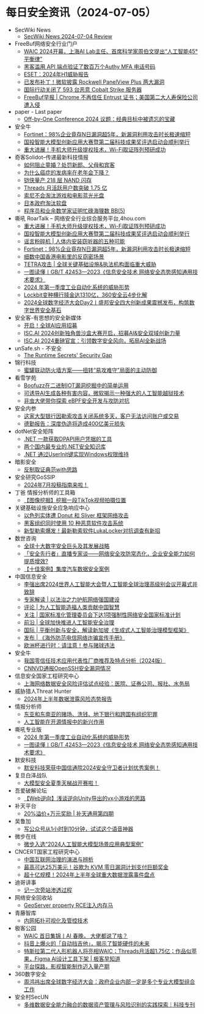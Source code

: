 # 每日安全资讯（2024-07-05）

- SecWiki News
  - [SecWiki News 2024-07-04 Review](http://www.sec-wiki.com/?2024-07-04)
- FreeBuf网络安全行业门户
  - [WAIC 2024开幕，上海AI Lab主任、首席科学家周伯文提出“人工智能45°平衡律”](https://www.freebuf.com/news/405218.html)
  - [黑客滥用 API 端点验证了数百万个Authy MFA 电话号码](https://www.freebuf.com/news/405195.html)
  - [ESET：2024年H1威胁报告](https://www.freebuf.com/articles/405187.html)
  - [已发布补丁！微软披露 Rockwell PanelView Plus 两大漏洞](https://www.freebuf.com/news/405173.html)
  - [国际行动关闭了 593 台恶意 Cobalt Strike 服务器](https://www.freebuf.com/news/405155.html)
  - [FreeBuf早报 | Chrome 不再信任 Entrust 证书；美国第二大人寿保险公司遭入侵](https://www.freebuf.com/news/405146.html)
- paper - Last paper
  - [Off-by-One Conference 2024 议题：经典目标中被遗忘的宝藏](https://paper.seebug.org/3190/)
- 安全牛
  - [Fortinet：98%企业竟存N日漏洞超5年，新漏洞利用攻击时长极速缩短](https://www.aqniu.com/vendor/105541.html)
  - [国投智能大模型创新应用大赛暨第二届科技成果奖评选启动会顺利举行](https://www.aqniu.com/vendor/105534.html)
  - [重大进展！手机大师升级提权技术，Wi-Fi取证阵列预研成功](https://www.aqniu.com/vendor/105528.html)
- 奇客Solidot–传递最新科技情报
  - [如何阻止童婚？处罚新郎、父母和宾客](https://www.solidot.org/story?sid=78608)
  - [为什么癌症的发病率在老年会下降？](https://www.solidot.org/story?sid=78607)
  - [铠侠量产 218 层 NAND 闪存](https://www.solidot.org/story?sid=78606)
  - [Threads 月活跃用户数突破 1.75 亿](https://www.solidot.org/story?sid=78605)
  - [索尼不会淘汰游戏和电影蓝光光盘](https://www.solidot.org/story?sid=78604)
  - [日本政府淘汰软盘](https://www.solidot.org/story?sid=78603)
  - [程序员和业余数学家证明忙碌海狸数 BB(5)](https://www.solidot.org/story?sid=78602)
- 嘶吼 RoarTalk – 网络安全行业综合服务平台,4hou.com
  - [重大进展！手机大师升级提权技术，Wi-Fi取证阵列预研成功](https://www.4hou.com/posts/EyR0)
  - [国投智能大模型创新应用大赛暨第二届科技成果奖评选启动会顺利举行](https://www.4hou.com/posts/Dxkq)
  - [谣言粉碎机 | 人体内安装窃听器的五种可能](https://www.4hou.com/posts/3rBO)
  - [Fortinet：98%企业竟存N日漏洞超5年，新漏洞利用攻击时长极速缩短](https://www.4hou.com/posts/ArDP)
  - [细数中国香港电影里的反窃密场景](https://www.4hou.com/posts/ArqP)
  - [TETRA攻击 | 全球关键基础设施&amp;执法机构面临重大威胁](https://www.4hou.com/posts/J1DP)
  - [一图读懂丨GB/T 42453—2023《信息安全技术 网络安全态势感知通用技术要求》](https://www.4hou.com/posts/yzPP)
  - [2024 年第一季度工业自动化系统的威胁形势](https://www.4hou.com/posts/lkjg)
  - [Lockbit变种横行赎金达1310亿，360安全云4步化解](https://www.4hou.com/posts/zApm)
  - [2024全球数字经济大会Day2丨盛邦安全四大创新成果震撼发布，构筑数字世界安全基石](https://www.4hou.com/posts/wx9M)
- 安全客-有思想的安全新媒体
  - [开启！全球AI应用招募](https://www.anquanke.com/post/id/297664)
  - [ISC.AI 2024创新独角兽沙盒大赛开启，招募AI&安全双域创新力量](https://www.anquanke.com/post/id/297661)
  - [ISC.AI 2024重磅官宣：引领数字安全风向，拓局AI全新战场](https://www.anquanke.com/post/id/297648)
- unSafe.sh - 不安全
  - [The Runtime Secrets’ Security Gap](https://buaq.net/go-248882.html)
- 锦行科技
  - [蜜罐联动防火墙方案——扭转“易攻难守”局面的主动防御](https://mp.weixin.qq.com/s?__biz=MzIxNTQxMjQyNg==&mid=2247492765&idx=1&sn=66e903221c8d2cec728920e1ed39280f&chksm=979a1f38a0ed962e62aaebbf0edb0baaf8492f4401770de951154f56dfa124e5f1ce4f5734fe&scene=58&subscene=0#rd)
- 看雪学苑
  - [Boofuzz在二进制IOT漏洞挖掘中的简单运用](https://mp.weixin.qq.com/s?__biz=MjM5NTc2MDYxMw==&mid=2458562108&idx=1&sn=690de0bb7bffe7752c4e3f3b48a0b5aa&chksm=b18d9eb686fa17a022250b626842ea7937dc14dcb6e226700ec5befcada72ef7d0509427c388&scene=58&subscene=0#rd)
  - [可诱导AI生成各种有害内容，微软揭示一种强大的人工智能越狱技术](https://mp.weixin.qq.com/s?__biz=MjM5NTc2MDYxMw==&mid=2458562108&idx=2&sn=d3c684afaa978531404a0c3ac38fe875&chksm=b18d9eb686fa17a084d2deed5524153d3dd04e85e8048db671394c61be6e8c91aad8c8c61c25&scene=58&subscene=0#rd)
  - [非虫大佬带你探索 eBPF安全开发与攻防对抗](https://mp.weixin.qq.com/s?__biz=MjM5NTc2MDYxMw==&mid=2458562108&idx=3&sn=6cb0ba72489996aefa249e9cef2fd529&chksm=b18d9eb686fa17a0b221f5b6b6ac0d58f2e627a1d2efb4a02af603d16ed1cb9cf38e95089df4&scene=58&subscene=0#rd)
- 安全内参
  - [这家大型银行因勒索攻击关闭系统多天，客户无法访问账户或交易](https://mp.weixin.qq.com/s?__biz=MzI4NDY2MDMwMw==&mid=2247512096&idx=1&sn=1895caed341d2f81a6ef52b7e3a746ba&chksm=ebfaf700dc8d7e1649222a67f33db6c04a1ad4353c0d8d93a4f61a3f81413812bfc9c35c077d&scene=58&subscene=0#rd)
  - [德勤报告：深度伪造将造成400亿美元损失](https://mp.weixin.qq.com/s?__biz=MzI4NDY2MDMwMw==&mid=2247512096&idx=2&sn=50813cb3d18f6ea163d4e78ab72981d4&chksm=ebfaf700dc8d7e16953ab02e5b126778ae84420f7103330d6e9c2f752854ded54885620ded88&scene=58&subscene=0#rd)
- dotNet安全矩阵
  - [.NET 一款获取DPAPI用户凭据的工具](https://mp.weixin.qq.com/s?__biz=MzUyOTc3NTQ5MA==&mid=2247493089&idx=1&sn=503a332042fcc564bef57935571690d8&chksm=fa594b0ccd2ec21a4981fb57307895cac62fb872c2c5fade2b84e8b7b2f6de76eeada9621fd2&scene=58&subscene=0#rd)
  - [两个国内最专业的.NET安全知识库](https://mp.weixin.qq.com/s?__biz=MzUyOTc3NTQ5MA==&mid=2247493089&idx=2&sn=28c845379d5b0b1d65db461b7ee2b165&chksm=fa594b0ccd2ec21a3f7775ff063de5454f224c4f133066e4de61d89d4ad14a22c53faf761a15&scene=58&subscene=0#rd)
  - [.NET 通过UserInit键实现Windows权限维持](https://mp.weixin.qq.com/s?__biz=MzUyOTc3NTQ5MA==&mid=2247493089&idx=3&sn=7b424189fcfd6573e6b258467a346cb1&chksm=fa594b0ccd2ec21a8ffb922374d7af64b1bde6394143ff8019e8a7855e75e970a138813d931f&scene=58&subscene=0#rd)
- 暗影安全
  - [反制取证典范with思路](https://mp.weixin.qq.com/s?__biz=MzI2MzA3OTgxOA==&mid=2657165556&idx=1&sn=ed8d86668a3a9e692a8f23f09af14be5&chksm=f1d4d211c6a35b07f6bf2a6a41b3f7c1834a1ba7c8687729dfd752bda8534e342d6b030eca09&scene=58&subscene=0#rd)
- 安全研究GoSSIP
  - [2024年7月投稿指南来啦！](https://mp.weixin.qq.com/s?__biz=Mzg5ODUxMzg0Ng==&mid=2247498364&idx=2&sn=46118f8aa77883b91c0f6317f10dc111&chksm=c063d4a5f7145db33cf1f521809da70c6585b9fb890bc8f043e00946e3bb5c16eece8fe0cfba&scene=58&subscene=0#rd)
- 丁爸 情报分析师的工具箱
  - [【图像挖掘】挖掘一段TikTok视频拍摄位置](https://mp.weixin.qq.com/s?__biz=MzI2MTE0NTE3Mw==&mid=2651144746&idx=1&sn=d80d14c3c443b70e441f9f18b52251ab&chksm=f1af3510c6d8bc060747b5397471dee360eaa47df399b848dfe363c50b55dfc7c02380b016fd&scene=58&subscene=0#rd)
- 关键基础设施安全应急响应中心
  - [以色列实体遭 Donut 和 Sliver 框架网络攻击](https://mp.weixin.qq.com/s?__biz=MzkyMzAwMDEyNg==&mid=2247544738&idx=1&sn=8810ba27667973ca2df9a1cf0480308a&chksm=c1e9a3f3f69e2ae5ae5753bfbda2537eeacfa0662182e80f3ebd93913fc939d1cfa2e1a0f786&scene=58&subscene=0#rd)
  - [黑客组织同时使用 10 种恶意软件攻击系统](https://mp.weixin.qq.com/s?__biz=MzkyMzAwMDEyNg==&mid=2247544738&idx=2&sn=4dd1e9ff1a6acbc9cc84d9e554cf8b50&chksm=c1e9a3f3f69e2ae5c8bb9f002a11382f002c86ace9366004e1234c554162067267420e7964d5&scene=58&subscene=0#rd)
  - [新型勒索爆发！最新勒索软件LukaLocker对抗调查有新招](https://mp.weixin.qq.com/s?__biz=MzkyMzAwMDEyNg==&mid=2247544738&idx=3&sn=dfb7edba4626028f09523e73220bc6ed&chksm=c1e9a3f3f69e2ae5f0e17920d70022e024c153a45cb6214767cbd6c203aca95a14b00fbf3fac&scene=58&subscene=0#rd)
- 数世咨询
  - [全球十大数字安全巨头及其发展战略](https://mp.weixin.qq.com/s?__biz=MzkxNzA3MTgyNg==&mid=2247513850&idx=1&sn=4b38e991958bfa9a0b8e1ddb5ae5bdcc&chksm=c144c447f6334d5187ff424ed4556988b0e9f0f532c39b340b1092beaeea4c77c5ff11c29440&scene=58&subscene=0#rd)
  - [「安全先行者」直播专家谈——网络安全攻防常态化，企业安全能力如何提质增效?](https://mp.weixin.qq.com/s?__biz=MzkxNzA3MTgyNg==&mid=2247513850&idx=2&sn=0c98acab09408dcd33ffe3ca547833df&chksm=c144c447f6334d51f3f6ac37baa91c351667155bb16291ea06605eed13900953a618a325d2c7&scene=58&subscene=0#rd)
  - [【十佳案例】集度汽车数据安全案例](https://mp.weixin.qq.com/s?__biz=MzkxNzA3MTgyNg==&mid=2247513850&idx=3&sn=d8f4b9dc08406aad4e372ebc310bcabb&chksm=c144c447f6334d513c45cbf62e6b908616df2cc29769ddb8f89398af7ef2d5667f19f4007d25&scene=58&subscene=0#rd)
- 中国信息安全
  - [李强出席2024世界人工智能大会暨人工智能全球治理高级别会议开幕式并致辞](https://mp.weixin.qq.com/s?__biz=MzA5MzE5MDAzOA==&mid=2664219024&idx=1&sn=ccf25da5088d7f73dffc726949696249&chksm=8b59c369bc2e4a7f055b146559f12c80a9a2ca62bda276e4661c0fb34154498f1f53a7d74cbf&scene=58&subscene=0#rd)
  - [专家解读 | 以法治之力护航网络强国建设](https://mp.weixin.qq.com/s?__biz=MzA5MzE5MDAzOA==&mid=2664219024&idx=2&sn=3825fbeb1e9030f3cb3591e09aaac810&chksm=8b59c369bc2e4a7fd2374b185dadd5981d04e7d217739bc95d4a2e2e787034d0e9293af62f2e&scene=58&subscene=0#rd)
  - [评论 | 为人工智能造福人类贡献中国智慧](https://mp.weixin.qq.com/s?__biz=MzA5MzE5MDAzOA==&mid=2664219024&idx=3&sn=ee33f7d16325712009eb41501a1095af&chksm=8b59c369bc2e4a7fad9f19c5a4e355e6be216587a37e27ea10ae778ffbbdc20c4ae6186d7ca1&scene=58&subscene=0#rd)
  - [关注 | 国家标准化管理委员会下达1项强制性网络安全国家标准计划](https://mp.weixin.qq.com/s?__biz=MzA5MzE5MDAzOA==&mid=2664219024&idx=4&sn=b992c63c8da4a46a7d3f0ab0fd35359d&chksm=8b59c369bc2e4a7ff1894168e8dddb1e610a8ea6bb772d5e3f3afe3b54057dc264041de304ce&scene=58&subscene=0#rd)
  - [前沿 | 全球加快推进人工智能安全治理](https://mp.weixin.qq.com/s?__biz=MzA5MzE5MDAzOA==&mid=2664219024&idx=5&sn=e74f2c6805e9f831b1c719a8f2ecb40d&chksm=8b59c369bc2e4a7f12cf0b7bf90d1b999dbcb6df9b457e7a534f97fb291e27d4a3789369d5b5&scene=58&subscene=0#rd)
  - [国际 | 平衡创新与安全，解读新加坡《生成式人工智能治理模型框架》](https://mp.weixin.qq.com/s?__biz=MzA5MzE5MDAzOA==&mid=2664219024&idx=6&sn=e679a380bbcfae76b50664de1c95abad&chksm=8b59c369bc2e4a7f0ccf5697c26ff1d453456ff91770716c30ea8bc2c7180213bac7b9679f90&scene=58&subscene=0#rd)
  - [发布 | 《海外防范电信网络诈骗宣传手册》](https://mp.weixin.qq.com/s?__biz=MzA5MzE5MDAzOA==&mid=2664219024&idx=7&sn=4eae9e97be8e4211a3c12f0754569f2a&chksm=8b59c369bc2e4a7f2e8a3139b7e5f999d044e1bbf8a706184e15e6caf750d6d630c7aa0a31d1&scene=58&subscene=0#rd)
  - [欧洲杯进行时：请注意！参与赌球违法](https://mp.weixin.qq.com/s?__biz=MzA5MzE5MDAzOA==&mid=2664219024&idx=8&sn=6250e84dfa9a62dacb121a6440aab664&chksm=8b59c369bc2e4a7f2e32d33136e33f3de0c205af6d9036967f7dfefbe0e2cb9fe1163c065b25&scene=58&subscene=0#rd)
- 安全牛
  - [我国零信任技术应用代表性厂商推荐及特点分析（2024版）](https://mp.weixin.qq.com/s?__biz=MjM5Njc3NjM4MA==&mid=2651130970&idx=1&sn=b5fb40f52914be01f7d31c0f6949e4cb&chksm=bd15bc898a62359f44e84f183e890fcfbddda7e32cdcf63ce5560c65511836961d0dba833e48&scene=58&subscene=0#rd)
  - [CNNVD通报OpenSSH安全漏洞情况](https://mp.weixin.qq.com/s?__biz=MjM5Njc3NjM4MA==&mid=2651130970&idx=2&sn=fbce5a8193aba744bdff50c3be2e899d&chksm=bd15bc898a62359fb9b9ff7e749aaba4843671818fd3332d91ccaeeb67212a43b1419e7268c7&scene=58&subscene=0#rd)
- 信息安全国家工程研究中心
  - [上海网络数据安全风险评估试点经验：医院、证券公司、报社、水务局](https://mp.weixin.qq.com/s?__biz=MzU5OTQ0NzY3Ng==&mid=2247497098&idx=1&sn=52502480efa3c5e07c5e11c2f384a424&chksm=feb67499c9c1fd8f7fe3fd414ebdb5b6f653cb8bc3d6cd8c5c0e4ff55c09277586f4b860beef&scene=58&subscene=0#rd)
- 威胁猎人Threat Hunter
  - [2024年上半年数据泄露风险态势报告](https://mp.weixin.qq.com/s?__biz=MzI3NDY3NDUxNg==&mid=2247497450&idx=1&sn=a5f755af70a3adeadd04a35ddb73a8f7&chksm=eb12d0d1dc6559c7db9e1a7a9fdc9f626af7ad1c3523e8be5a75a2a8e9d0cea2c569810af54a&scene=58&subscene=0#rd)
- 情报分析师
  - [东亚和东南亚的赌场、洗钱、地下银行和跨国有组织犯罪](https://mp.weixin.qq.com/s?__biz=MzA3Mjc1MTkwOA==&mid=2650551887&idx=1&sn=40fe0b861060e3d510ff88f824cf31e8&chksm=87111804b0669112b421dca949562be26dc2021379c44709cc14b5931bf8b27112f1a9fdfe9a&scene=58&subscene=0#rd)
  - [人工智能在开源情报中的新兴作用](https://mp.weixin.qq.com/s?__biz=MzA3Mjc1MTkwOA==&mid=2650551887&idx=2&sn=e19c1a683da30c1c6bed1f0576c86b26&chksm=87111804b06691122168ee876971febcbf7645d984244bbdb58d4e388a752cf61c6623915ef8&scene=58&subscene=0#rd)
- 嘶吼专业版
  - [2024 年第一季度工业自动化系统的威胁形势](https://mp.weixin.qq.com/s?__biz=MzI0MDY1MDU4MQ==&mid=2247576072&idx=1&sn=011776614c922c3d07cded9b5a99a159&chksm=e9147a32de63f32428b18aff89188bb49fa601c0f19cd95f918f9e50def979fd20cbbf2bd9c8&scene=58&subscene=0#rd)
  - [一图读懂丨GB/T 42453—2023《信息安全技术 网络安全态势感知通用技术要求》](https://mp.weixin.qq.com/s?__biz=MzI0MDY1MDU4MQ==&mid=2247576072&idx=2&sn=7692a507b62a209f0d7f314a47311943&chksm=e9147a32de63f3243d6fee719bcd6bad6ead049fc7b9fe727238319b2bb5446c605c6cc9ca41&scene=58&subscene=0#rd)
- 默安科技
  - [默安科技荣获中国信通院2024安全守卫者计划优秀案例！](https://mp.weixin.qq.com/s?__biz=MzIzODQxMjM2NQ==&mid=2247498818&idx=1&sn=3b94076379d43fc0a686baff35a60804&chksm=e93b0b60de4c8276a98ffa6e734586a828f86ffc8c9688f163058344d634475dfc6ee0ecb5d1&scene=58&subscene=0#rd)
- 复旦白泽战队
  - [大模型安全夏季天梯战开赛啦！](https://mp.weixin.qq.com/s?__biz=MzU4NzUxOTI0OQ==&mid=2247490413&idx=1&sn=96caaedd88f04dd1cb8536b767247bbc&chksm=fdeb9f13ca9c16051b41055d510a5631547fa42521c2c5b606a714023773412195204f58a300&scene=58&subscene=0#rd)
- 吾爱破解论坛
  - [【Web逆向】浅谈逆向Unity导出的vx小游戏的思路](https://mp.weixin.qq.com/s?__biz=MjM5Mjc3MDM2Mw==&mid=2651140819&idx=1&sn=56c63798c4dd6827816fdbb683a770e7&chksm=bd50a2878a272b918042530d4346275e9cb8703c53bb2e207d4b3447354486b3d6279f50b7db&scene=58&subscene=0#rd)
- 补天平台
  - [20%溢价+万元奖励 | 补天通用第四期](https://mp.weixin.qq.com/s?__biz=MzI2NzY5MDI3NQ==&mid=2247504117&idx=1&sn=d07ffcaba5123f67dd2d30bac4f1f24e&chksm=eaf998b9dd8e11af272b0668ad5d66cb05a42b0668eec469603c1a989a1913ccc1685679a0c1&scene=58&subscene=0#rd)
- 吴鲁加
  - [写公众号从1小时到10分钟，试试这个语音神器](https://mp.weixin.qq.com/s?__biz=Mzg5NDY4ODM1MA==&mid=2247484753&idx=1&sn=5013984b07f94d29581263e43ae24177&chksm=c01a8860f76d0176c89324cdd8e5f75a586f7d592f0cbdab03906d92772a2fa3340f2a690c1a&scene=58&subscene=0#rd)
- 微步在线
  - [微步入选“2024人工智能大模型场景应用典型案例”](https://mp.weixin.qq.com/s?__biz=MzI5NjA0NjI5MQ==&mid=2650181661&idx=1&sn=075570e4aa0f268acb288c68a5c14b75&chksm=f4486ba1c33fe2b73ad70a5869d77c4a5bd62e35881326ee428a5471becfc232062cc82dc07f&scene=58&subscene=0#rd)
- CNCERT国家工程研究中心
  - [中国互联网治理的演进与辨析](https://mp.weixin.qq.com/s?__biz=MzUzNDYxOTA1NA==&mid=2247545687&idx=1&sn=e98a072ae2225d04c2d63ef636d5dd73&chksm=fa938596cde40c80a138b67bcabe663d41a1722216e2a69900d3ef39e9ccc08c736973f77c1e&scene=58&subscene=0#rd)
  - [最高可达25万美元！谷歌为 KVM 零日漏洞计划支付巨额奖金](https://mp.weixin.qq.com/s?__biz=MzUzNDYxOTA1NA==&mid=2247545687&idx=2&sn=cf53690789dc4b121b48b550818c1e4b&chksm=fa938596cde40c808831048f48023d784a5853344092094313a591ec7c49fddb04d9f2941cfd&scene=58&subscene=0#rd)
  - [超十亿规模！2024年上半年全球重大数据泄露事件盘点](https://mp.weixin.qq.com/s?__biz=MzUzNDYxOTA1NA==&mid=2247545687&idx=3&sn=b3f755b284c9cad059b7f53c2cf5eaa8&chksm=fa938596cde40c80f81edd44f482753a1ad091fa9ae63b2e7f139a291587c79756c670e59d88&scene=58&subscene=0#rd)
- 迪哥讲事
  - [记一次旁站渗透过程](https://mp.weixin.qq.com/s?__biz=MzIzMTIzNTM0MA==&mid=2247495109&idx=1&sn=753f4c1197287f919c9de6db4beb7802&chksm=e8a5e7a6dfd26eb09b25b3f7ffcdfa11fd84e5b9111b7e0975675c018427bbefd21fd8469e39&scene=58&subscene=0#rd)
- 网络安全回收站
  - [GeoServer property RCE注入内存马](https://mp.weixin.qq.com/s?__biz=Mzg2MTc1NDAxMA==&mid=2247484076&idx=1&sn=4064cb6a006f5cc454b7fb982e8ab9c6&chksm=ce130559f9648c4fd7a60bc35aa5e3d5402b9ac5fbd154c8ed90695c40055dbe83ff9ee5ea38&scene=58&subscene=0#rd)
- 青藤智库
  - [内网拓扑可视化及管控技术](https://mp.weixin.qq.com/s?__biz=MzUyOTkwNTQ5Mg==&mid=2247489171&idx=1&sn=4c16e7b2f2c23176ce21c3a138a3a5ca&chksm=fa58b4a8cd2f3dbe1c701215f1a937f23f0cc1e72b15ba92f6c721836ce67b7bd447faa4753d&scene=58&subscene=0#rd)
- 极客公园
  - [WAIC 首日集锦丨AI 春晚， 大佬都说了啥？](https://mp.weixin.qq.com/s?__biz=MTMwNDMwODQ0MQ==&mid=2653046764&idx=1&sn=be825881a3a7a42703da55f7bc416f9f&chksm=7e573a5a4920b34c84f0cd9510c701faf39f8695f1db23ef9ca08f1f48de9890fec81d643a68&scene=58&subscene=0#rd)
  - [抖音上爆火的「自动挡吉他」，揭示了智能硬件的未来](https://mp.weixin.qq.com/s?__biz=MTMwNDMwODQ0MQ==&mid=2653046550&idx=1&sn=9be6cbf38b01250179c695d4eaa88ede&chksm=7e573aa04920b3b68fd9f106b0ee2de5cf9d44a44205283409df9032503aa77d17a9680b0009&scene=58&subscene=0#rd)
  - [特斯拉第二代人形机器人将亮相WAIC；Threads月活超1.75亿；作品似苹果，Figma AI设计工具下架 | 极客早知道](https://mp.weixin.qq.com/s?__biz=MTMwNDMwODQ0MQ==&mid=2653046531&idx=1&sn=43a068ada47daa5a8b3f98af4cb7e626&chksm=7e573ab54920b3a3b4566a7b6b12fec7e22b8354bd559a63f4d60fd93a62310e6d79318d1405&scene=58&subscene=0#rd)
  - [平台探路，影视智能制作迈入量产期](https://mp.weixin.qq.com/s?__biz=MTMwNDMwODQ0MQ==&mid=2653046531&idx=2&sn=7a9e9bcf408fb1802976bc3d0f4b8f53&chksm=7e573ab54920b3a3d48c147caa9cfb6c969f530c7326f5fcde49d9e54d85a63a97c08ce024e5&scene=58&subscene=0#rd)
- 360数字安全
  - [周鸿祎出席全球数字经济大会：政府企业内部一定是多个专业大模型组合工作](https://mp.weixin.qq.com/s?__biz=MzA4MTg0MDQ4Nw==&mid=2247572681&idx=1&sn=024d195a49b4f908d2adcd50f329738c&chksm=9f8d4cc1a8fac5d718292ae177a156dc85e4da21cae7909d6f7946699314d0a3e4734af55751&scene=58&subscene=0#rd)
- 安全村SecUN
  - [多维数据安全能力融合的数据资产管理与风险识别的实践探索｜科技专刊](https://mp.weixin.qq.com/s?__biz=MzkyODM5NzQwNQ==&mid=2247495085&idx=1&sn=8dfc8d7f9674ee5ee66b6791bdbbde45&chksm=c21bcc9ff56c4589e99b434cf3e795be1b39e9131f7dc53f0e2802c87dd7cb93ae2457dfab32&scene=58&subscene=0#rd)
